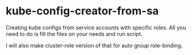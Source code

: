 # kube-config-creator-from-sa
Creating kube configs from service accounts with specific roles.
All you need to do is fill the files on your needs and run script.

I will also make cluster-role version of that for auto group role-binding.
